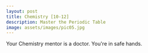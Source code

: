 ```yaml
---
layout: post
title: Chemistry [10-12]
description: Master the Periodic Table
image: assets/images/pic05.jpg
---
```


Your Chemistry mentor is a doctor. You're in safe hands.